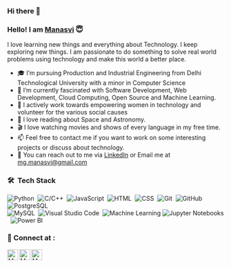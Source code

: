 ### Hi there 👋
### Hello! I am [Manasvi](https://www.linkedin.com/in/manasvi-goyal-2809/) :innocent:


I love learning new things and everything about Technology. I keep exploring new things. I am passionate to do something to solve real world problems using technology and make this world a better place. 

- :mortar_board: I’m pursuing Production and Industrial Engineering from Delhi Technological University with a minor in Computer Science
- 🌱 I’m currently fascinated with Software Development, Web Development, Cloud Computing, Open Source and Machine Learning.
- :deciduous_tree:	I actively work towards empowering women in technology and volunteer for the various social causes
- :telescope: I love reading about Space and Astronomy.
- :clapper: I love watching movies and shows of every language in my free time.
- 📫 Feel free to contact me if you want to work on some interesting projects or discuss about technology.
- :e-mail: You can reach out to me via [LinkedIn](https://www.linkedin.com/in/manasvi-goyal-2809/) or Email me at mg.manasvi@gmail.com


### 🛠 &nbsp;Tech Stack


![Python](https://img.shields.io/badge/-Python-05122A?style=flat&logo=python)&nbsp;
![C/C++](https://img.shields.io/badge/-C/C++-05122A?style=flat&logo=C%2B%2B&logoColor=00599C)&nbsp;
![JavaScript](https://img.shields.io/badge/-JavaScript-05122A?style=flat&logo=javascript)&nbsp;
![HTML](https://img.shields.io/badge/-HTML-05122A?style=flat&logo=HTML5)&nbsp;
![CSS](https://img.shields.io/badge/-CSS-05122A?style=flat&logo=CSS3&logoColor=1572B6)&nbsp;
![Git](https://img.shields.io/badge/-Git-05122A?style=flat&logo=git)&nbsp;
![GitHub](https://img.shields.io/badge/-GitHub-05122A?style=flat&logo=github)&nbsp;
![PostgreSQL](https://img.shields.io/badge/-PostgreSQL-05122A?style=flat&logo=PostgreSQL)\
![MySQL](https://img.shields.io/badge/-MySQL-05122A?style=flat&logo=MySQL)&nbsp;
![Visual Studio Code](https://img.shields.io/badge/-Visual%20Studio%20Code-05122A?style=flat&logo=visual-studio-code&logoColor=007ACC)&nbsp;
![Machine Learning](https://img.shields.io/badge/-Machine%20Learning-05122A?style=flat&logo=Mathworks&logoColor=FF9800)
![Jupyter Notebooks](https://img.shields.io/badge/-Jupyter%20Notebooks-05122A?style=flat&logo=jupyter)&nbsp;
![Power BI](https://img.shields.io/badge/-Power%20BI-05122A?style=flat&logo=PowerBI)&nbsp;

### :handshake: Connect at :
<p align="center">
<a href="https://www.instagram.com/manasvi._.goyal/?hl=en">
  <img align="left" alt="Manasvi's Instagram" width="25px" src="https://www.flaticon.com/svg/static/icons/svg/1409/1409946.svg" />
</a>
<a href="https://github.com/ManasviGoyal">
  <img align="left" alt="Manasvi's GitHub" width="25px" src="https://www.flaticon.com/svg/static/icons/svg/270/270798.svg" />
</a>
<a href="https://www.linkedin.com/in/manasvi-goyal-2809/">
  <img align="left" alt="Manasvi's LinkedIn" width="25px" src="https://www.flaticon.com/svg/static/icons/svg/1409/1409945.svg" />
</a>
